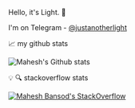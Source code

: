 Hello, it's Light. :wave:

 I'm on Telegram - [@justanotherlight](https://t.me/justanotherlight)

:chart_with_upwards_trend: my github stats

![Mahesh's Github stats](https://github-readme-stats.vercel.app/api?username=maheshbansod&show_icons=true&theme=tokyonight)

:bulb: :mag: stackoverflow stats  

[![Mahesh Bansod's StackOverflow](https://github-readme-stackoverflow.vercel.app/?userID=1443630&layout=compact&theme=dark)](https://stackoverflow.com/users/1443630/mahesh-bansod)
